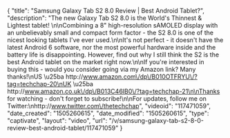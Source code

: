 {
    "title": "Samsung Galaxy Tab S2 8.0 Review | Best Android Tablet?",
    "description": "The new Galaxy Tab S2 8.0 is the World's Thinnest & Lightest tablet! \n\nCombining a 8\" high-resolution sAMOLED display with an unbelievably small and compact form factor - the S2 8.0 is one of the nicest looking tablets I've ever used.\n\nIt's not perfect - it doesn't have the latest Android 6 software, nor the most powerful hardware inside and the battery life is disappointing. However, find out why I still think the S2 is the best Android tablet on the market right now.\n\nIf you're interested in buying this - would you consider going via my Amazon link? Many thanks!\nUS \u25ba http:\/\/www.amazon.com\/dp\/B010OTFRYU\/?tag=techchap-20\nUK \u25ba http:\/\/www.amazon.co.uk\/dp\/B013C46IB0\/?tag=techchap-21\n\nThanks for watching - don't forget to subscribe!\n\nFor updates, follow me on Twitter:\nhttp:\/\/www.twitter.com\/thetechchap",
    "videoid": "117471059",
    "date_created": "1505260615",
    "date_modified": "1505260615",
    "type": "captivate",
    "layout": "video",
    "url": "\/v\/samsung-galaxy-tab-s2-8-0-review-best-android-tablet\/117471059"
}